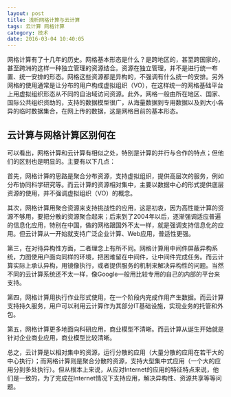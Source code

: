 ```yaml
---
layout: post
title: 浅析网格计算与云计算
tags: 云计算 网格计算
category: 技术
date: 2016-03-04 10:40:05
---
```


网格计算有了十几年的历史。网格基本形态是什么？是跨地区的，甚至跨国家的，甚至跨洲的这样一种独立管理的资源结合。资源在独立管理，并不是进行统一布置、统一安排的形态。网格这些资源都是异构的，不强调有什么统一的安排。另外网格的使用通常是让分布的用户构成虚拟组织（VO），在这样统一的网格基础平台上用虚拟组织形态从不同的自治域访问资源。此外，网格一般由所在地区、国家、国际公共组织资助的，支持的数据模型很广，从海量数据到专用数据以及到大小各异的临时数据集合，在网上传的数据，这是网格目前的基本形态。

## 云计算与网格计算区别何在

可以看出，网格计算和云计算有相似之处，特别是计算的并行与合作的特点；但他们的区别也是明显的。主要有以下几点：

首先，网格计算的思路是聚合分布资源，支持虚拟组织，提供高层次的服务，例如分布协同科学研究等。而云计算的资源相对集中，主要以数据中心的形式提供底层资源的使用，并不强调虚拟组织（VO）的概念。

其次，网格计算用聚合资源来支持挑战性的应用，这是初衷，因为高性能计算的资源不够用，要把分散的资源聚合起来；后来到了2004年以后，逐渐强调适应普遍的信息化应用，特别在中国，做的网格跟国外不太一样，就是强调支持信息化的应用。但云计算从一开始就支持广泛企业计算、Web应用，普适性更强。

第三，在对待异构性方面，二者理念上有所不同。网格计算用中间件屏蔽异构系统，力图使用户面向同样的环境，把困难留在中间件，让中间件完成任务。而云计算实际上承认异构，用镜像执行，或者提供服务的机制来解决异构性的问题。当然不同的云计算系统还不太一样，像Google一般用比较专用的自己的内部的平台来支持。

第四，网格计算用执行作业形式使用，在一个阶段内完成作用产生数据。而云计算支持持久服务，用户可以利用云计算作为其部分IT基础设施，实现业务的托管和外包。

第五，网格计算更多地面向科研应用，商业模型不清晰。而云计算从诞生开始就是针对企业商业应用，商业模型比较清晰。

总之，云计算是以相对集中的资源，运行分散的应用（大量分散的应用在若干大的中心执行）；而网格计算则是聚合分散的资源，支持大型集中式应用（一个大的应用分到多处执行）。但从根本上来说，从应对Internet的应用的特征特点来说，他们是一致的，为了完成在Internet情况下支持应用，解决异构性、资源共享等等问题。